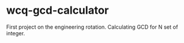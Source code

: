 # wcq-gcd-calculator
First project on the engineering rotation. Calculating GCD for  N set of integer.
